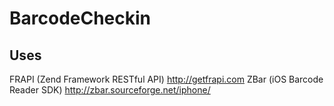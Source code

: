 BarcodeCheckin
==================================================================

Uses 
-----------

FRAPI (Zend Framework RESTful API) http://getfrapi.com
ZBar (iOS Barcode Reader SDK) http://zbar.sourceforge.net/iphone/